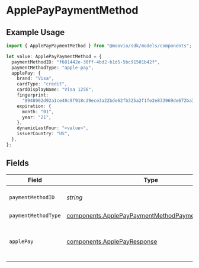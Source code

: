 # ApplePayPaymentMethod

## Example Usage

```typescript
import { ApplePayPaymentMethod } from "@moovio/sdk/models/components";

let value: ApplePayPaymentMethod = {
  paymentMethodID: "f681442e-30ff-4bd2-b1d5-5bc91501b42f",
  paymentMethodType: "apple-pay",
  applePay: {
    brand: "Visa",
    cardType: "credit",
    cardDisplayName: "Visa 1256",
    fingerprint:
      "9948962d92a1ce40c9f918cd9ece3a22bde62fb325a2f1fe2e833969de672ba3",
    expiration: {
      month: "01",
      year: "21",
    },
    dynamicLastFour: "<value>",
    issuerCountry: "US",
  },
};
```

## Fields

| Field                                                                                                                  | Type                                                                                                                   | Required                                                                                                               | Description                                                                                                            |
| ---------------------------------------------------------------------------------------------------------------------- | ---------------------------------------------------------------------------------------------------------------------- | ---------------------------------------------------------------------------------------------------------------------- | ---------------------------------------------------------------------------------------------------------------------- |
| `paymentMethodID`                                                                                                      | *string*                                                                                                               | :heavy_check_mark:                                                                                                     | ID of the payment method.                                                                                              |
| `paymentMethodType`                                                                                                    | [components.ApplePayPaymentMethodPaymentMethodType](../../models/components/applepaypaymentmethodpaymentmethodtype.md) | :heavy_check_mark:                                                                                                     | N/A                                                                                                                    |
| `applePay`                                                                                                             | [components.ApplePayResponse](../../models/components/applepayresponse.md)                                             | :heavy_check_mark:                                                                                                     | Describes an Apple Pay token on a Moov account.                                                                        |